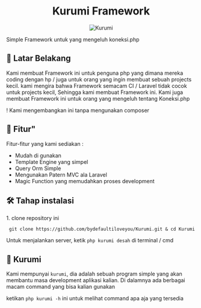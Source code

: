 <h1 align="center" id="title">Kurumi Framework</h1>

<p align="center"><img src="https://socialify.git.ci/bydefaultiloveyou/Kurumi/image?description=1&descriptionEditable=Native%20Framework%20for%20Koneksi.php&font=Source%20Code%20Pro&forks=1&language=1&logo=https%3A%2F%2Fi.redd.it%2Fq4y7hxtq1g161.png&name=1&pulls=1&stargazers=1&theme=Light" alt="Kurumi"/>
</p>

<p id="description">Simple Framework untuk yang mengeluh koneksi.php</p>

<h2>📕 Latar Belakang</h2>
<p>Kami membuat Framework ini untuk penguna php yang dimana mereka coding dengan hp / juga untuk orang yang ingin membuat sebuah projects kecil. kami mengira bahwa Framework semacam CI / Laravel tidak cocok untuk projects kecil, Sehingga kami membuat Framework ini. Kami juga membuat Framework ini untuk orang yang mengeluh tentang Koneksi.php</p>

<p>! Kami mengembangkan ini tanpa mengunakan composer</p>
  
<h2>🧐 Fitur"</h2>

Fitur-fitur yang kami sediakan :

- Mudah di gunakan
- Template Engine yang simpel
- Query Orm Simple
- Mengunakan Patern MVC ala Laravel
- Magic Function yang memudahkan proses development

<h2>🛠️ Tahap instalasi</h2>

<p>1. clone repository ini</p>

```
 git clone https://github.com/bydefaultiloveyou/Kurumi.git & cd Kurumi
```

Untuk menjalankan server, ketik `php kurumi desah` di terminal / cmd

<h2>🔫 Kurumi</h2>

Kami mempunyai `kurumi`, dia adalah sebuah program simple yang akan membantu masa development aplikasi kalian. Di dalamnya ada berbagai macam command yang bisa kalian gunakan

ketikan `php kurumi -h` ini untuk melihat command apa aja yang tersedia
